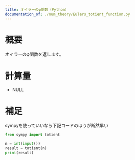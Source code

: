 ```yaml
---
title: オイラーのφ関数（Python）
documentation_of: ./num_theory/Eulers_totient_function.py
---
```


# 概要
オイラーのφ関数を返します。

# 計算量
- NULL

# 補足
sympyを使っていいなら下記コードのほうが断然早い

```Python:totient.py
from sympy import totient

n = int(input())
result = totient(n)
print(result)
```
